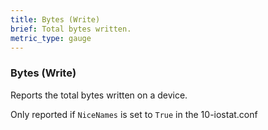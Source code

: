 ```yaml
---
title: Bytes (Write)
brief: Total bytes written.
metric_type: gauge
---
```

### Bytes (Write)

Reports the total bytes written on a device.

Only reported if `NiceNames` is set to `True` in the 10-iostat.conf